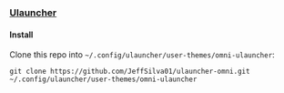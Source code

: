 ### [Ulauncher](https://ulauncher.io)

#### Install

Clone this repo into `~/.config/ulauncher/user-themes/omni-ulauncher`:

```
git clone https://github.com/JeffSilva01/ulauncher-omni.git ~/.config/ulauncher/user-themes/omni-ulauncher
```
